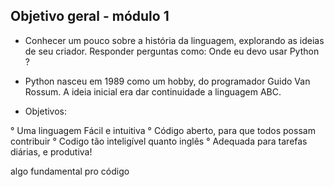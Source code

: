 ## Objetivo geral - módulo 1

- Conhecer um pouco sobre a história da linguagem, explorando as ideias de seu criador. Responder perguntas como: Onde eu devo usar Python ?

- Python nasceu em 1989 como um hobby, do programador Guido Van Rossum. A ideia inicial era dar continuidade a linguagem ABC.

- Objetivos:

° Uma linguagem Fácil e intuitiva
° Código aberto, para que todos possam contribuir
° Codigo tão inteligível quanto inglês
° Adequada para tarefas diárias, e produtiva!

algo fundamental pro código 
